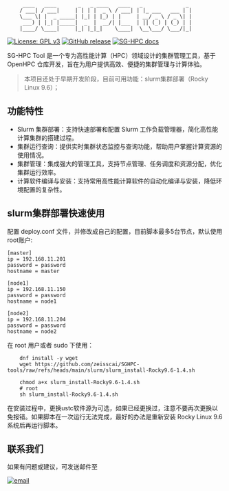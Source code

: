 
``` 
     ____   ____       _   _ ____   ____   _              _ 
    / ___| / ___|     | | | |  _ \ / ___| | |_ ___   ___ | |
    \___ \| |  _ _____| |_| | |_) | |     | __/ _ \ / _ \| |
     ___) | |_| |_____|  _  |  __/| |___  | || (_) | (_) | |
    |____/ \____|     |_| |_|_|    \____|  \__\___/ \___/|_|
```

<p align="left">
  <a href="https://www.gnu.org/licenses/gpl-3.0.html"><img src="https://shields.io/github/license/1Panel-dev/1Panel?color=%231890FF" alt="License: GPL v3"></a>
  <a href="https://github.com/zeisscai/SGHPC-tools"><img src="https://img.shields.io/badge/Version-1.4_beta-blue" alt="GitHub release"></a>
  <a href="https://docs.sg-hpc.com"><img src="https://img.shields.io/badge/%E4%BD%BF%E7%94%A8%E6%8C%87%E5%8D%97-8A2BE2" alt="SG-HPC docs"></a>
</p>


SG-HPC Tool 是一个专为高性能计算（HPC）领域设计的集群管理工具，基于 OpenHPC 仓库开发，旨在为用户提供高效、便捷的集群管理与计算体验。

> 本项目还处于早期开发阶段，目前可用功能：slurm集群部署（Rocky Linux 9.6）；


## 功能特性
- Slurm 集群部署：支持快速部署和配置 Slurm 工作负载管理器，简化高性能计算集群的搭建过程。
- 集群运行查询：提供实时集群状态监控与查询功能，帮助用户掌握计算资源的使用情况。
- 集群管理：集成强大的管理工具，支持节点管理、任务调度和资源分配，优化集群运行效率。
- 计算软件编译与安装：支持常用高性能计算软件的自动化编译与安装，降低环境配置的复杂性。

## slurm集群部署快速使用

配置 deploy.conf 文件，并修改成自己的配置，目前脚本最多5台节点，默认使用root账户:

```shell
[master]
ip = 192.168.11.201
password = password
hostname = master

[node1]
ip = 192.168.11.150
password = password
hostname = node1

[node2]
ip = 192.168.11.204
password = password
hostname = node2

```


在 root 用户或者 sudo 下使用：
```shell
    dnf install -y wget
    wget https://github.com/zeisscai/SGHPC-tools/raw/refs/heads/main/slurm/slurm_install-Rocky9.6-1.4.sh

    chmod a+x slurm_install-Rocky9.6-1.4.sh
    # root
    sh slurm_install-Rocky9.6-1.4.sh
```

在安装过程中，更换ustc软件源为可选，如果已经更换过，注意不要再次更换以免报错。如果脚本在一次运行无法完成，最好的办法是重新安装 Rocky Linux 9.6 系统后再运行脚本。


## 联系我们
如果有问题或建议，可发送邮件至

<a href="mailto:info@sg-hpc.com.cn"><img src="https://img.shields.io/badge/info%40sg--hpc.com.cn-blue" alt="email"></a>

